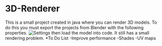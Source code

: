 # 3D-Renderer
This is a small project created in java where you can render 3D models. To do this you must export the projects from Blender with the following properties.
![Settings](https://user-images.githubusercontent.com/84816159/191271537-0df7f988-1749-4dd2-9884-77cbf6cfde63.jpg)
then load the model into code. It still has a small rendering problem.
*To Do List
-Improve performance
 -Shades
-UV maps
